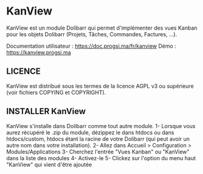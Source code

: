 # KanView

KanView est un module Dolibarr qui permet d'implémenter des vues Kanban pour les objets Dolibarr 
(Projets, Tâches, Commandes, Factures, ...).

Documentation utilisateur : https://doc.progsi.ma/fr/kanview
Démo : https://kanview.progsi.ma  


## LICENCE

KanView est distribué sous les termes de la licence AGPL v3 ou supérieure (voir fichiers COPYING et COPYRIGHT).


## INSTALLER KanView

KanView s'installe dans Dolibarr comme tout autre module.
1- Lorsque vous aurez récupéré le .zip du module, dézippez le dans htdocs ou dans htdocs/custom, 
htdocs étant la racine de votre Dolibarr (qui peut avoir un autre nom dans votre installation).
2- Allez dans Accueil > Configuration > Modules/Applications
3- Cherchez l'entrée "Vues Kanban" ou "KanView" dans la liste des modules
4- Activez-le
5- Clickez sur l'option du menu haut "KanView" qui vient d'être ajoutée






